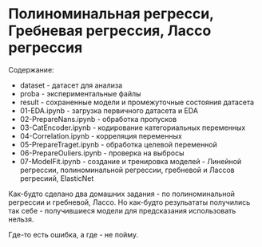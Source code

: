 # Полиноминальная регресси, Гребневая регрессия, Лассо регрессия

Содержание:
  * dataset - датасет для анализа
  * proba - экспериментальные файлы
  * result - сохраненные модели и промежуточные состояния датасета
  * 01-EDA.ipynb - загрузка первичного датасета и EDA
  * 02-PrepareNans.ipynb - обработка пропусков
  * 03-CatEncoder.ipynb - кодирование категориальных переменных
  * 04-Correlation.ipynb - корреляция переменных
  * 05-PrepareTraget.ipynb - обработка целевой переменной
  * 06-PrepareOuliers.ipynb - проверка на выбросы
  * 07-ModelFit.ipynb - создание и тренировка моделей - Линейной регрессии, полиноминальной регрессии, гребневой и Лассов регресиий, ElasticNet

Как-будто сделано два домашних задания - по полиноминальной регрессии и гребневой, Лассо.
Но как-будто резульататы получились так себе - получившиеся модели для предсказания использовать нельзя.

Где-то есть ошибка, а где - не пойму.